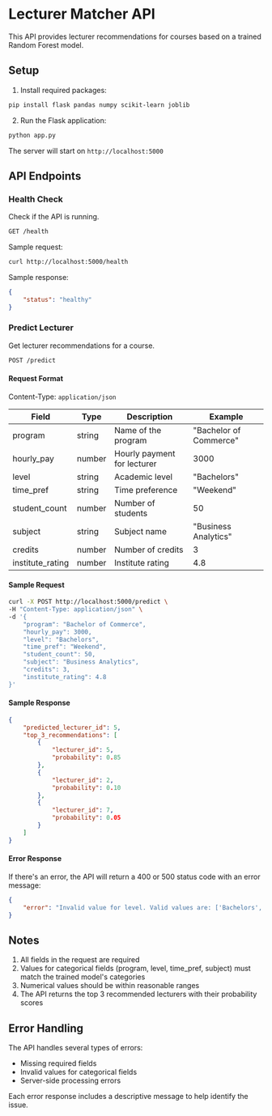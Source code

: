 # Lecturer Matcher API

This API provides lecturer recommendations for courses based on a trained Random Forest model.

## Setup

1. Install required packages:
```bash
pip install flask pandas numpy scikit-learn joblib
```

2. Run the Flask application:
```bash
python app.py
```

The server will start on `http://localhost:5000`

## API Endpoints

### Health Check

Check if the API is running.

```bash
GET /health
```

Sample request:
```bash
curl http://localhost:5000/health
```

Sample response:
```json
{
    "status": "healthy"
}
```

### Predict Lecturer

Get lecturer recommendations for a course.

```bash
POST /predict
```

#### Request Format

Content-Type: `application/json`

| Field | Type | Description | Example |
|-------|------|-------------|---------|
| program | string | Name of the program | "Bachelor of Commerce" |
| hourly_pay | number | Hourly payment for lecturer | 3000 |
| level | string | Academic level | "Bachelors" |
| time_pref | string | Time preference | "Weekend" |
| student_count | number | Number of students | 50 |
| subject | string | Subject name | "Business Analytics" |
| credits | number | Number of credits | 3 |
| institute_rating | number | Institute rating | 4.8 |

#### Sample Request

```bash
curl -X POST http://localhost:5000/predict \
-H "Content-Type: application/json" \
-d '{
    "program": "Bachelor of Commerce",
    "hourly_pay": 3000,
    "level": "Bachelors",
    "time_pref": "Weekend",
    "student_count": 50,
    "subject": "Business Analytics",
    "credits": 3,
    "institute_rating": 4.8
}'
```

#### Sample Response

```json
{
    "predicted_lecturer_id": 5,
    "top_3_recommendations": [
        {
            "lecturer_id": 5,
            "probability": 0.85
        },
        {
            "lecturer_id": 2,
            "probability": 0.10
        },
        {
            "lecturer_id": 7,
            "probability": 0.05
        }
    ]
}
```

#### Error Response

If there's an error, the API will return a 400 or 500 status code with an error message:

```json
{
    "error": "Invalid value for level. Valid values are: ['Bachelors', 'Masters', 'Doctorate', 'PostGraduate', 'HND', 'HNC']"
}
```

## Notes

1. All fields in the request are required
2. Values for categorical fields (program, level, time_pref, subject) must match the trained model's categories
3. Numerical values should be within reasonable ranges
4. The API returns the top 3 recommended lecturers with their probability scores

## Error Handling

The API handles several types of errors:
- Missing required fields
- Invalid values for categorical fields
- Server-side processing errors

Each error response includes a descriptive message to help identify the issue.